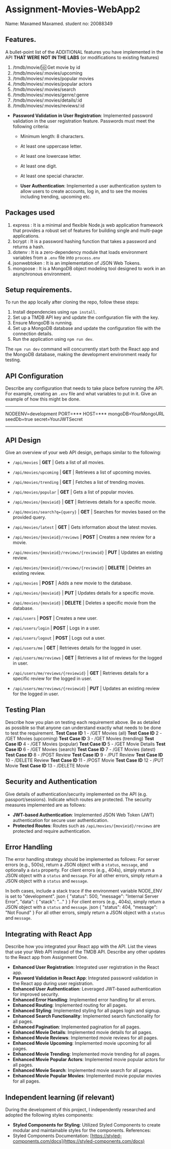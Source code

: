 # Assignment-Movies-WebApp2
Name: Maxamed Maxamed. 
student no: 20088349

## Features. 
A bullet-point list of the ADDITIONAL features you have implemented in the API **THAT WERE NOT IN THE LABS** (or modifications to existing features)

1. /tmdb/movie/:id: Get movie by id
2. /tmdb/movies/:movies/upcoming
3. /tmdb/movies/:movies/popular movies
3. /tmdb/movies/:movies/popular actors
4. /tmdb/movies/:movies/search
5. /tmdb/movies/:movies/genre/:genre
6. /tmdb/movies/:movies/details/:id
7. /tmdb/movies/:movies/reviews/:id

- **Password Validation in User Registration**: Implemented password validation in the user registration feature. Passwords must meet the following criteria:
  - Minimum length: 8 characters.
  - At least one uppercase letter.
  - At least one lowercase letter.
  - At least one digit.
  - At least one special character.

  - **User Authentication**: Implemented a user authentication system to allow users to create accounts, log in, and to see the movies including trending, upcoming etc.


## Packages used 
1. express : It is a minimal and flexible Node.js web application framework that provides a robust set of features for building single and multi-page applications. 
2. bcrypt : It is a password hashing function that takes a password and returns a hash.
3. dotenv : It is a zero-dependency module that loads environment variables from a `.env` file into `process.env`
4. jsonwebtoken : It is an implementation of JSON Web Tokens.
5. mongoose : It is a MongoDB object modeling tool designed to work in an asynchronous environment.


## Setup requirements.
To run the app locally after cloning the repo, follow these steps:
1. Install dependencies using `npm install`.
2. Set up a TMDB API key and update the configuration file with the key.
3. Ensure MongoDB is running.
4. Set up a MongoDB database and update the configuration file with the connection details.
5. Run the application using `npm run dev`.

The `npm run dev` command will concurrently start both the React app and the MongoDB database, making the development environment ready for testing.

## API Configuration

Describe any configuration that needs to take place before running the API. For example, creating an `.env` file and what variables to put in it. Give an example of how this might be done.

______________________
NODEENV=development
PORT=***
HOST=***
mongoDB=YourMongoURL
seedDb=true
secret=YourJWTSecret
______________________

## API Design

Give an overview of your web API design, perhaps similar to the following:

- `/api/movies` | **GET** | Gets a list of all movies.
- `/api/movies/upcoming` | **GET** | Retrieves a list of upcoming movies.
- `/api/movies/trending` | **GET** | Fetches a list of trending movies.
- `/api/movies/popular` | **GET** | Gets a list of popular movies.
- `/api/movies/{movieid}` | **GET** | Retrieves details for a specific movie.
- `/api/movies/search?q={query}` | **GET** | Searches for movies based on the provided query.
- `/api/movies/latest` | **GET** | Gets information about the latest movies.

- `/api/movies/{movieid}/reviews` | **POST** | Creates a new review for a movie.
- `/api/movies/{movieid}/reviews/{reviewid}` | **PUT** | Updates an existing review.
- `/api/movies/{movieid}/reviews/{reviewid}` | **DELETE** | Deletes an existing review.
- `/api/movies` | **POST** | Adds a new movie to the database.
- `/api/movies/{movieid}` | **PUT** | Updates details for a specific movie.
- `/api/movies/{movieid}` | **DELETE** | Deletes a specific movie from the database.
- `/api/users` | **POST** | Creates a new user.
- `/api/users/login` | **POST** | Logs in a user.
- `/api/users/logout` | **POST** | Logs out a user.
- `/api/users/me` | **GET** | Retrieves details for the logged in user.
- `/api/users/me/reviews` | **GET** | Retrieves a list of reviews for the logged in user.
- `/api/users/me/reviews/{reviewid}` | **GET** | Retrieves details for a specific review for the logged in user.
- `/api/users/me/reviews/{reviewid}` | **PUT** | Updates an existing review for the logged in user.
## Testing Plan
Describe how you plan on testing each requirement above. Be as detailed as possible so that anyone can understand exactly what needs to be done to test the requirement.
**Test Case ID** 1 - /GET Movies (all)
**Test Case ID** 2 - /GET Movies (upcoming)
**Test Case ID** 3 - /GET Movies (trending)
**Test Case ID** 4 - /GET Movies (popular)
**Test Case ID** 5 - /GET Movie Details
**Test Case ID** 6 - /GET Movies (search)
**Test Case ID** 7 - /GET Movies (latest)
**Test Case ID** 8 - /POST Review
**Test Case ID** 9 - /PUT Review
**Test Case ID** 10 - /DELETE Review
**Test Case ID** 11 - /POST Movie
**Test Case ID** 12 - /PUT Movie
**Test Case ID** 13 - /DELETE Movie

## Security and Authentication
Give details of authentication/security implemented on the API (e.g. passport/sessions). Indicate which routes are protected.
The security measures implemented are as follows:
- **JWT-based Authentication**: Implemented JSON Web Token (JWT) authentication for secure user authentication.
- **Protected Routes**: Routes such as `/api/movies/{movieid}/reviews` are protected and require authentication.



## Error Handling
The error handling strategy should be implemented as follows:
For server errors (e.g., 500s), return a JSON object with a `status`, `message`, and optionally
a `data` property.
For client errors (e.g., 404s), simply return a JSON object with a `status` and `message`.
For all other errors, simply return a JSON object with a `status` and `message`. 

In both cases, include a stack trace if the environment variable NODE_ENV is set to "development".
json
{
    "status": 500,
    "message": "Internal Server Error",
    "data": {
        "stack": "..."
        }
        }
        For client errors (e.g., 404s), simply return a JSON object with a `status` and `message`.
        json
        {
            "status": 404,
            "message": "Not Found"
            }
            For all other errors, simply return a JSON object with a `status` and `message`. 





## Integrating with React App
Describe how you integrated your React app with the API. List the views that use your Web API instead of the TMDB API. Describe any other updates to the React app from Assignment One.
- **Enhanced User Registration**: Integrated user registration in the React app.
- **Password Validation in React App**: Integrated password validation in the React app during user registration.
- **Enhanced User Authentication**: Leveraged JWT-based authentication for improved security.
- **Enhanced Error Handling**: Implemented error handling for all errors.
- **Enhanced Routing**: Implemented routing for all pages.
- **Enhanced Styling**: Implemented styling for all pages login and signup.
- **Enhanced Search Functionality**: Implemented search functionality for all pages.
- **Enhanced Pagination**: Implemented pagination for all pages.
- **Enhanced Movie Details**: Implemented movie details for all pages.
- **Enhanced Movie Reviews**: Implemented movie reviews for all pages.
- **Enhanced Movie Upcoming**: Implemented movie upcoming for all pages.
- **Enhanced Movie Trending**: Implemented movie trending for all pages.
- **Enhanced Movie Popular Actors**: Implemented movie popular actors for all pages.
- **Enhanced Movie Search**: Implemented movie search for all pages.
- **Enhanced Movie Popular Movies**: Implemented movie popular movies for all pages.


## Independent learning (if relevant)
During the development of this project, I independently researched and adopted the following styles components:
- **Styled Components for Styling**: Utilized Styled Components to create modular and maintainable styles for the components.
References:
- Styled Components Documentation: [https://styled-components.com/docs](https://styled-components.com/docs)
